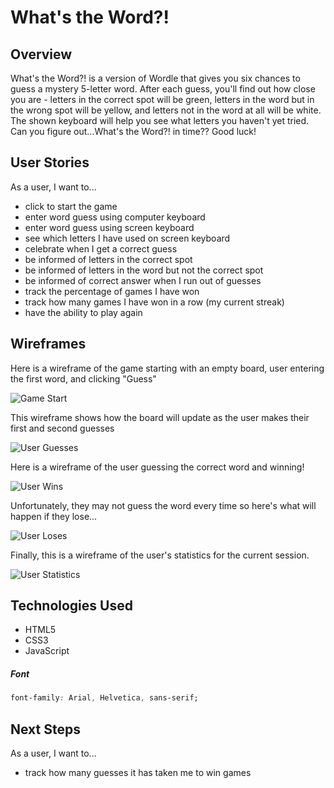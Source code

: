 # What's the Word?!

## Overview
What's the Word?! is a version of Wordle that gives you six chances to guess a mystery 5-letter word.  After each guess, you'll find out how close you are - letters in the correct spot will be green, letters in the word but in the wrong spot will be yellow, and letters not in the word at all will be white.  The shown keyboard will help you see what letters you haven't yet tried.  Can you figure out...What's the Word?! in time?? Good luck!

## User Stories
As a user, I want to...
  - click to start the game
  - enter word guess using computer keyboard
  - enter word guess using screen keyboard
  - see which letters I have used on screen keyboard
  - celebrate when I get a correct guess
  - be informed of letters in the correct spot
  - be informed of letters in the word but not the correct spot
  - be informed of correct answer when I run out of guesses
  - track the percentage of games I have won
  - track how many games I have won in a row (my current streak)
  - have the ability to play again

## Wireframes

Here is a wireframe of the game starting with an empty board, user entering the first word, and clicking "Guess"

![Game Start](wireframes/gameStart.png)

This wireframe shows how the board will update as the user makes their first and second guesses

![User Guesses](wireframes/userGuesses.png)

Here is a wireframe of the user guessing the correct word and winning!

![User Wins](wireframes/userWins.png)

Unfortunately, they may not guess the word every time so here's what will happen if they lose...

![User Loses](wireframes/userLoses.png)

Finally, this is a wireframe of the user's statistics for the current session.

![User Statistics](wireframes/userStats.png)


## Technologies Used
- HTML5
- CSS3
- JavaScript

##### Font
```css
font-family: Arial, Helvetica, sans-serif;
```

## Next Steps
As a user, I want to...
  - track how many guesses it has taken me to win games
